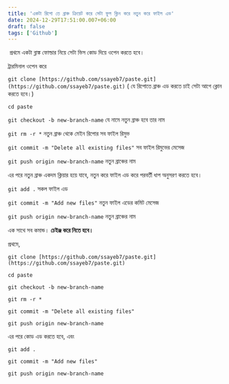 ```yaml
---
title: 'একটা রিপো তে ব্রাঞ্চ ক্রিয়েট করে সেটা ফুল ক্লিন করে নতুন করে ফাইল এড'
date: 2024-12-29T17:51:00.007+06:00
draft: false
tags: ['Github']
---
```


 প্রথমে একটা ব্লাঙ্ক ফোল্ডার নিয়ে সেটা ভিস কোড দিয়ে ওপেন করতে হবে।

ট্রারমিনাল ওপেন করে

`git clone [https://github.com/ssayeb7/paste.git](https://github.com/ssayeb7/paste.git)` ( যে রিপোতে ব্রাঞ্চ এড করতে চাই সেটা আগে ক্লোন করতে হবে।)

`cd paste`

`git checkout -b new-branch-name` যে নামে নতুন ব্রাঞ্চ হবে তার নাম

`git rm -r *` নতুন ব্রাঞ্চ থেকে মেইন রিপোর সব ফাইল রিমুভ

`git commit -m "Delete all existing files"` সব ফাইল রিমুভের মেসেজ

`git push origin new-branch-name` নতুন ব্রাঞ্চের নাম

এর পরে নতুন ব্রাঞ্চ একদম ক্লিয়ার হয়ে যাবে, নতুন করে ফাইল এড করে পরবর্তী ধাপ অনুসরণ করতে হবে।

`git add .` সকল ফাইল এড

`git commit -m "Add new files"` নতুন ফাইল এডের কমিট মেসেজ

`git push origin new-branch-name` নতুন ব্রাঞ্চের নাম

এক সাথে সব কমান্ড। **চেইঞ্জ করে নিতে হবে।**

প্রথমে,

`git clone [https://github.com/ssayeb7/paste.git](https://github.com/ssayeb7/paste.git)`

`cd paste`

`git checkout -b new-branch-name`

`git rm -r *`

`git commit -m "Delete all existing files"`

`git push origin new-branch-name`

এর পরে কোড এড করতে হবে, এবং

`git add .`

`git commit -m "Add new files"`

`git push origin new-branch-name`